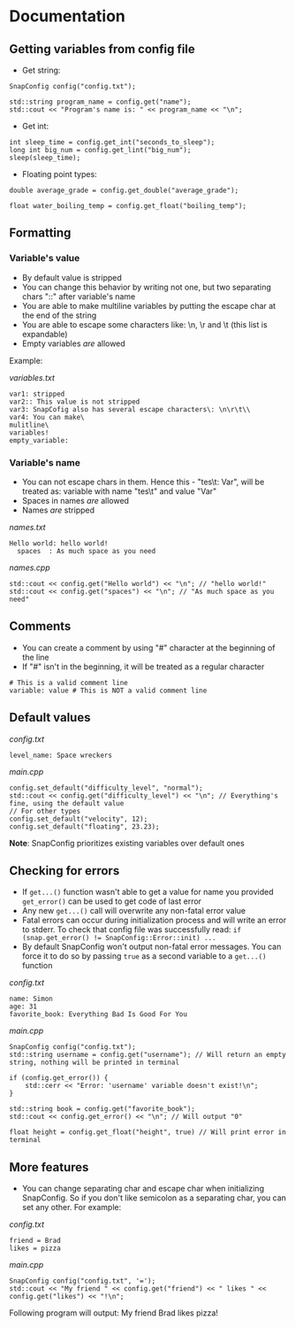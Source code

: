 # Documentation
## Getting variables from config file
* Get string:
```c_cpp
SnapConfig config("config.txt");

std::string program_name = config.get("name");
std::cout << "Program's name is: " << program_name << "\n";
```

* Get int:
```c_cpp
int sleep_time = config.get_int("seconds_to_sleep");
long int big_num = config.get_lint("big_num");
sleep(sleep_time);
```

* Floating point types:
```c_cpp
double average_grade = config.get_double("average_grade");

float water_boiling_temp = config.get_float("boiling_temp");
```

## Formatting
### Variable's value
* By default value is stripped
* You can change this behavior by writing not one, but two separating chars "::" after variable's name
* You are able to make multiline variables by putting the escape char at the end of the string
* You are able to escape some characters like: \n, \r and \t (this list is expandable)
* Empty variables *are* allowed

Example:

*variables.txt*
```
var1: stripped     
var2:: This value is not stripped 
var3: SnapCofig also has several escape characters\: \n\r\t\\
var4: You can make\
mulitline\
variables!
empty_variable:
```
### Variable's name
* You can not escape chars in them. Hence this - "tes\t: Var", will be treated as: variable with name "tes\\t" and value "Var"
* Spaces in names *are* allowed
* Names *are* stripped

*names.txt*
```
Hello world: hello world!
  spaces  : As much space as you need
```
*names.cpp*
```c_cpp
std::cout << config.get("Hello world") << "\n"; // "hello world!"
std::cout << config.get("spaces") << "\n"; // "As much space as you need"
```

## Comments
* You can create a comment by using "#" character at the beginning of the line
* If "#" isn't in the beginning, it will be treated as a regular character
```
# This is a valid comment line
variable: value # This is NOT a valid comment line
```

## Default values
*config.txt*
```
level_name: Space wreckers
```
*main.cpp*
```c_cpp
config.set_default("difficulty_level", "normal");
std::cout << config.get("difficulty_level") << "\n"; // Everything's fine, using the default value
// For other types
config.set_default("velocity", 12);
config.set_default("floating", 23.23);
```
**Note**: SnapConfig prioritizes existing variables over default ones

## Checking for errors
* If `get...()` function wasn't able to get a value for name you provided `get_error()` can be used to get code of last error
* Any new `get...()` call will overwrite any non-fatal error value
* Fatal errors can occur during initialization process and will write an error to stderr. To check that config file was successfully read: `if (snap.get_error() != SnapConfig::Error::init) ...`
* By default SnapConfig won't output non-fatal error messages. You can force it to do so by passing `true` as a second variable to a `get...()` function

*config.txt*
```
name: Simon
age: 31
favorite_book: Everything Bad Is Good For You
```

*main.cpp*
```c_cpp
SnapConfig config("config.txt");
std::string username = config.get("username"); // Will return an empty string, nothing will be printed in terminal

if (config.get_error()) {
    std::cerr << "Error: 'username' variable doesn't exist!\n";
}

std::string book = config.get("favorite_book");
std::cout << config.get_error() << "\n"; // Will output "0"

float height = config.get_float("height", true) // Will print error in terminal
```

## More features
* You can change separating char and escape char when initializing SnapConfig. So if you don't like semicolon as a separating char, you can set any other. For example:

*config.txt*
```
friend = Brad
likes = pizza
```
*main.cpp*
```c_cpp
SnapConfig config("config.txt", '=');
std::cout << "My friend " << config.get("friend") << " likes " << config.get("likes") << "!\n";
```
Following program will output: My friend Brad likes pizza!
